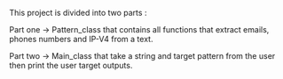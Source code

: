 This project is divided into two parts :
   
   Part one -> Pattern_class that contains all functions that extract emails, phones numbers and IP-V4 from a text.
   
   Part two -> Main_class that take a string and target pattern from the user then print the user target outputs.
